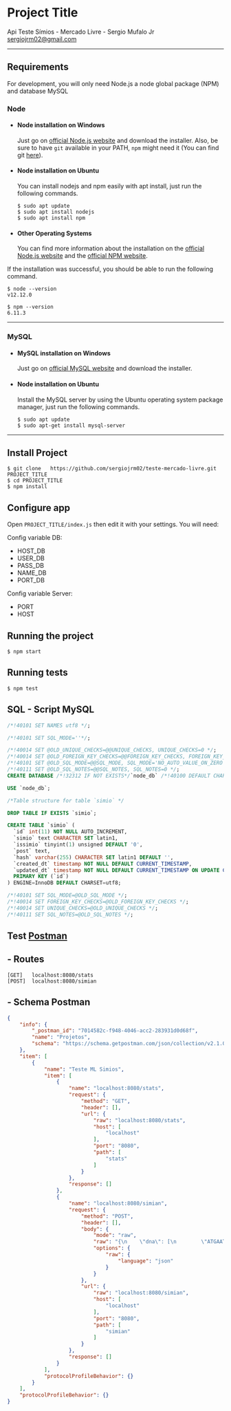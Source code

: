 # Project Title

Api Teste Símios - Mercado Livre - Sergio Mufalo Jr <sergiojrm02@gmail.com>

---
## Requirements

For development, you will only need Node.js a node global package (NPM) and database MySQL

### Node
- #### Node installation on Windows

  Just go on [official Node.js website](https://nodejs.org/) and download the installer.
Also, be sure to have `git` available in your PATH, `npm` might need it (You can find git [here](https://git-scm.com/)).

- #### Node installation on Ubuntu

  You can install nodejs and npm easily with apt install, just run the following commands.

      $ sudo apt update
      $ sudo apt install nodejs
      $ sudo apt install npm

- #### Other Operating Systems
  You can find more information about the installation on the [official Node.js website](https://nodejs.org/) and the [official NPM website](https://npmjs.org/).

If the installation was successful, you should be able to run the following command.

    $ node --version
    v12.12.0

    $ npm --version
    6.11.3

---

### MySQL

- #### MySQL installation on Windows
    Just go on [official MySQL website](https://dev.mysql.com/downloads/installer/) and download the installer.

- #### Node installation on Ubuntu

  Install the MySQL server by using the Ubuntu operating system package manager, just run the following commands.

      $ sudo apt update
      $ sudo apt-get install mysql-server
---

## Install Project

    $ git clone   https://github.com/sergiojrm02/teste-mercado-livre.git PROJECT_TITLE
    $ cd PROJECT_TITLE
    $ npm install

## Configure app

Open `PROJECT_TITLE/index.js` then edit it with your settings. You will need:

Config variable DB:

- HOST_DB
- USER_DB
- PASS_DB
- NAME_DB
- PORT_DB

Config variable Server:

- PORT
- HOST

## Running the project

    $ npm start

## Running tests

    $ npm test
    
## SQL - Script MySQL

```sql
/*!40101 SET NAMES utf8 */;

/*!40101 SET SQL_MODE=''*/;

/*!40014 SET @OLD_UNIQUE_CHECKS=@@UNIQUE_CHECKS, UNIQUE_CHECKS=0 */;
/*!40014 SET @OLD_FOREIGN_KEY_CHECKS=@@FOREIGN_KEY_CHECKS, FOREIGN_KEY_CHECKS=0 */;
/*!40101 SET @OLD_SQL_MODE=@@SQL_MODE, SQL_MODE='NO_AUTO_VALUE_ON_ZERO' */;
/*!40111 SET @OLD_SQL_NOTES=@@SQL_NOTES, SQL_NOTES=0 */;
CREATE DATABASE /*!32312 IF NOT EXISTS*/`node_db` /*!40100 DEFAULT CHARACTER SET latin1 */;

USE `node_db`;

/*Table structure for table `simio` */

DROP TABLE IF EXISTS `simio`;

CREATE TABLE `simio` (
  `id` int(11) NOT NULL AUTO_INCREMENT,
  `simio` text CHARACTER SET latin1,
  `issimio` tinyint(1) unsigned DEFAULT '0',
  `post` text,
  `hash` varchar(255) CHARACTER SET latin1 DEFAULT '',
  `created_dt` timestamp NOT NULL DEFAULT CURRENT_TIMESTAMP,
  `updated_dt` timestamp NOT NULL DEFAULT CURRENT_TIMESTAMP ON UPDATE CURRENT_TIMESTAMP,
  PRIMARY KEY (`id`)
) ENGINE=InnoDB DEFAULT CHARSET=utf8;

/*!40101 SET SQL_MODE=@OLD_SQL_MODE */;
/*!40014 SET FOREIGN_KEY_CHECKS=@OLD_FOREIGN_KEY_CHECKS */;
/*!40014 SET UNIQUE_CHECKS=@OLD_UNIQUE_CHECKS */;
/*!40111 SET SQL_NOTES=@OLD_SQL_NOTES */;
```

## Test [Postman](https://www.postman.com/downloads/)   
## - Routes
    [GET]   localhost:8080/stats
    [POST]  localhost:8080/simian
  
## - Schema Postman
```json
{
	"info": {
		"_postman_id": "7014582c-f948-4046-acc2-283931d0d68f",
		"name": "Projetos",
		"schema": "https://schema.getpostman.com/json/collection/v2.1.0/collection.json"
	},
	"item": [
		{
			"name": "Teste ML Simios",
			"item": [
				{
					"name": "localhost:8080/stats",
					"request": {
						"method": "GET",
						"header": [],
						"url": {
							"raw": "localhost:8080/stats",
							"host": [
								"localhost"
							],
							"port": "8080",
							"path": [
								"stats"
							]
						}
					},
					"response": []
				},
				{
					"name": "localhost:8080/simian",
					"request": {
						"method": "POST",
						"header": [],
						"body": {
							"mode": "raw",
							"raw": "{\n    \"dna\": [\n        \"ATGAAT\",\n        \"CAGTGT\",\n        \"TTATGT\",\n        \"AGCCGT\",\n        \"AGACGT\",\n        \"AGATTT\"\n    ]\n}",
							"options": {
								"raw": {
									"language": "json"
								}
							}
						},
						"url": {
							"raw": "localhost:8080/simian",
							"host": [
								"localhost"
							],
							"port": "8080",
							"path": [
								"simian"
							]
						}
					},
					"response": []
				}
			],
			"protocolProfileBehavior": {}
		}
	],
	"protocolProfileBehavior": {}
} 
```